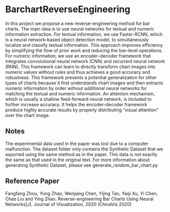 # BarchartReverseEngineering
In this project we propose a new reverse-engineering method for bar charts. The main idea is to use neural networks for textual and numeric information extraction. For textual information, we use Faster-RCNN, which is a neural network-based object detection model, to simultaneously localize and classify textual information. This approach improves efficiency by simplifying the flow of prior work and reducing the low-level operations. For numeric information, we use an encoder–decoder framework that integrates convolutional neural network (CNN) and recurrent neural network (RNN). This framework can learn to directly transform chart images into numeric values without rules and thus achieves a good accuracy and robustness. This framework presents a potential generalization for other types of charts because it first understands chart images and then extracts numeric information by order without additional neural networks for matching the textual and numeric information. An attention mechanism, which is usually a shallow feed-forward neural network, is included to further increase accuracy. It helps the encoder–decoder framework produce highly accurate results by properly distributing “visual attention” over the chart image.

## Notes
The experimental data used in the paper was lost due to a computer malfunction. The dataset folder only contains the Synthetic Dataset that we exported using the same method as in the paper. This data is not exactly the same as that used in the original text.
For more information about generating Synthetic Dataset, please see generate_random_bar_chart.py


## Reference Paper
Fangfang Zhou, Yong Zhao, Wenjiang Chen, Yijing Tan, Yaqi Xu, Yi Chen, Chao Liu and Ying Zhao. Reverse-engineering Bar Charts Using Neural Networks[J]. Journal of Visualization, 2020 (ChinaVis 2020)
